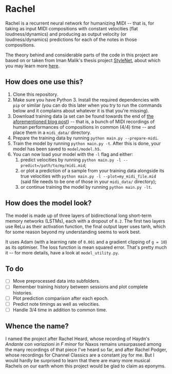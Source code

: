 # Rachel

Rachel is a recurrent neural network for humanizing MIDI -- that is, for taking as input MIDI compositions with constant velocities (flat loudness/dynamics) and producing as output velocity (or loudness/dynamics) predictions for each of the notes in those compositions.

The theory behind and considerable parts of the code in this project are based on or taken from Iman Malik's thesis project [StyleNet](https://github.com/imalikshake/StyleNet/), about which you may learn more [here](http://imanmalik.com/cs/2017/06/05/neural-style.html).

## How does one use this?

1. Clone this repository.
2. Make sure you have Python 3. Install the required dependencies with `pip` or similar (you can do this later when you try to run the commands below and it complains about whatever it is that you're missing).
3. Download training data (a set can be found towards the end of [the aforementioned blog post](http://imanmalik.com/cs/2017/06/05/neural-style.html)) -- that is, a bunch of MIDI recordings of human performances of compositions in common (4/4) time -- and place them in a `midi_data/` directory.
4. Prepare the training data by running `python main.py --prepare-midi`.
5. Train the model by running `python main.py -t`. After this is done, your model has been saved to `model/model.h5`.
6. You can now load your model with the `-l` flag and either:
    1. predict velocities by running `python main.py -l --predict=/path/to/my/midi.mid`;
    2. or plot a prediction of a sample from your training data alongside its true velocities with `python main.py -l --plot=my_midi_file.mid` (said file needs to be one of those in your `midi_data/` directory);
    3. or continue training the model by running `python main.py -lt`.

## How does the model look?

The model is made up of three layers of bidirectional long short-term memory networks (LSTMs), each with a dropout of `0.2`. The first two layers use ReLu as their activation function, the final output layer uses tanh, which for some reason beyond my understanding seems to work best.

It uses Adam (with a learning rate of `0.001` and a gradient clipping of `g = 10`) as its optimiser. The loss function is mean squared error. That's pretty much it -- for more details, have a look at `model_utility.py`.

## To do

- [ ] Move preprocessed data into subfolders.
- [ ] Remember training history between sessions and plot complete histories.
- [ ] Plot prediction comparison after each epoch.
- [ ] Predict note timings as well as velocities.
- [ ] Handle 3/4 time in addition to common time.

## Whence the name?

I named the project after Rachel Heard, whose recording of Haydn's _Andante con variazioni in F minor_ for Naxos remains unsurpassed among the many recordings of that piece I've heard so far, and after Rachel Podger, whose recordings for Channel Classics are a constant joy for me. But I would hardly be surprised to learn that there are many more musical Rachels on our earth whom this project would be glad to claim as eponyms.
